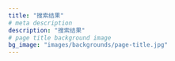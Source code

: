 ```yaml
---
title: "搜索结果"
# meta description
description: "搜索结果"
# page title background image
bg_image: "images/backgrounds/page-title.jpg"
---
```

